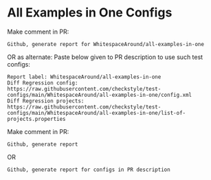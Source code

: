 # All Examples in One Configs
Make comment in PR:
```
Github, generate report for WhitespaceAround/all-examples-in-one
```
OR as alternate:
Paste below given to PR description to use such test configs:
```
Report label: WhitespaceAround/all-examples-in-one
Diff Regression config: https://raw.githubusercontent.com/checkstyle/test-configs/main/WhitespaceAround/all-examples-in-one/config.xml
Diff Regression projects: https://raw.githubusercontent.com/checkstyle/test-configs/main/WhitespaceAround/all-examples-in-one/list-of-projects.properties
```
Make comment in PR:
```
Github, generate report
```
OR
```
Github, generate report for configs in PR description
```
